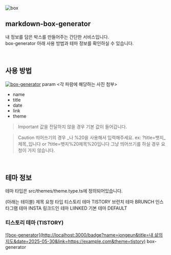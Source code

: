 ![box](http://localhost:3001/box?title=My%20Post&date=2025-06-04&name=John&link=https%3A%2F%2Fexample.com&theme=tistory)

## markdown-box-generator
내 정보를 담은 박스를 만들어주는 간단한 서비스입니다.<br>
box-generator 아래 사용 방법과 테마 정보를 확인하실 수 있습니다.

<br>

## 사용 방법
[![box-generator](http://localhost:3000/badge?name=JohnDoe&title=My%20Blog%20Post&date=2025-05-30&link=https://example.com&theme=tistory)](https://github.com/jongeuni/markdown-box-generator/settings)
param
<각 파람에 해당하는 사진 첨부> <br>

- name
- title
- date
- link
- theme

>Important
>값을 전달하지 않을 경우 기본 값이 들어갑니다.

>Caution
> 띄어쓰기의 경우 _나 %20을 사용해서 입력해주세요.
> ex: ?title=뱃지_제목_입니다 or ?title=뱃지%20제목%20입니다
> 그냥 띄어쓰기를 하실 경우 요청이 가지 않습니다.

<br>

## 테마 정보
테마 타입은 src/themes/theme.type.ts에 정의되어있습니다.

(아래는 테이블)
제목	요청 타입
티스토리 테마	TISTORY
브런치 테마	BRUNCH
인스타그램 테마	INSTA
링크드인 테마	LIINKED
기본 테마	DEFAULT

### 티스토리 테마 (TISTORY)
[![box-generator](http://localhost:3000/badge?name=jongeun&title=내 삶의 지도&date=2025-05-30&link=https://example.com&theme=tistory)](https://github.com/jongeuni/markdown-box-generator/settings)
box-generator
